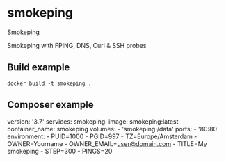# smokeping
Smokeping

Smokeping with FPING, DNS, Curl & SSH probes

## Build example
```
docker build -t smokeping .
```

## Composer example
version: '3.7'
services:
  smokeping:
    image: smokeping:latest
    container_name: smokeping
    volumes:
        - 'smokeping:/data'
    ports:
      - '80:80'
    environment:
      - PUID=1000
      - PGID=997
      - TZ=Europe/Amsterdam
      - OWNER=Yourname
      - OWNER_EMAIL=user@domain.com
      - TITLE=My smokeping
      - STEP=300
      - PINGS=20

